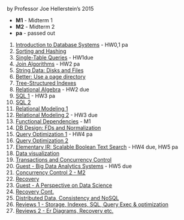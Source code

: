 by Professor Joe Hellerstein’s 2015

- **M1** - Midterm 1
- **M2** - Midterm 2
- **pa** - passed out

1. [Introduction to Database Systems][1] - HW0,1 pa
2. [Sorting and Hashing][2]
3. [Single-Table Queries][3] - HW1due
4. [Join Algorithms][4] - HW2 pa
5. [String Data: Disks and Files][5]
6. [Better: Use a page directory][6]
7. [Tree-Structured Indexes][7]
8. [Relational Algebra][8] - HW2 due
9.  [SQL 1][9] - HW3 pa
10. [SQL 2][10]
11. [Relational Modeling 1][11]
12. [Relational Modeling 2][12] - HW3 due
13. [Functional Dependencies][13] - M1
14. [DB Design: FDs and Normalization][14]
15. [Query Optimization 1][15] - HW4 pa
16. [Query Optimization 2][16]
17. [Elementary IR: Scalable Boolean Text Search][17] - HW4 due, HW5 pa
18. [Data visualization][18]
19. [Transactions and Concurrency Control ][19]
20. [Guest - Big Data Analytics Systems][20] -  HW5 due
21. [Concurrency Control 2 - M2][21]
22. [Recovery][22]
23. [Guest - A Perspective on Data Science][23]
24. [Recovery Cont.][23]
25. [Distributed Data, Consistency and NoSQL][25]
26. [Reviews 1 - Storage, Indexes, SQL, Query Exec & optimization ][26]
27. [Reviews 2 - Er Diagrams, Recovery etc.][27]



[1]: https://archive.org/details/UCBerkeley_Course_Computer_Science_186/Computer+Science+186+-+2015-01-20-dY48_UZhvhw.mkv#
[2]: https://archive.org/details/UCBerkeley_Course_Computer_Science_186/Computer+Science+186+-+2015-01-22-FGvKL2cmZEo.mkv#
[3]: https://archive.org/details/UCBerkeley_Course_Computer_Science_186/Computer+Science+186+-+2015-01-27-0iSHVyIlnH0.mkv#
[4]: https://archive.org/details/UCBerkeley_Course_Computer_Science_186/Computer+Science+186+-+2015-01-29-vNhxtDZ5-C4.mkv#
[5]: https://archive.org/details/UCBerkeley_Course_Computer_Science_186/Computer+Science+186+-+2015-02-03-LoEgnb3Ht6I.mkv#
[6]: https://archive.org/details/UCBerkeley_Course_Computer_Science_186/Computer+Science+186+-+2015-02-05-oFE3tp5esLw.mkv#
[7]: https://archive.org/details/UCBerkeley_Course_Computer_Science_186/Computer+Science+186+-+2015-02-10-LeyyKntpwTY.mkv#
[8]: https://archive.org/details/UCBerkeley_Course_Computer_Science_186/Computer+Science+186+-+2015-02-12-sa-SmSx-q_Q.mkv# 
[9]: https://archive.org/details/UCBerkeley_Course_Computer_Science_186/Computer+Science+186+-+2015-02-17-1STqje9nBfQ.mkv#
[10]: https://archive.org/details/UCBerkeley_Course_Computer_Science_186/Computer+Science+186+-+2015-02-19-989RHzBQaq0.mkv#
[11]: https://archive.org/details/UCBerkeley_Course_Computer_Science_186/Computer+Science+186+-+2015-02-24-a_0X_o6UTrA.mkv#
[12]: https://archive.org/details/UCBerkeley_Course_Computer_Science_186/Computer+Science+186+-+2015-02-26-xN-W4LndKBI.mkv#
[13]: https://archive.org/details/UCBerkeley_Course_Computer_Science_186/Computer+Science+186+-+2015-03-03-kaZ4HVzHajE.mkv#
[14]: https://archive.org/details/UCBerkeley_Course_Computer_Science_186/Computer+Science+186+-+2015-03-10-j5Y08ztNfz0.mkv#
[15]: https://archive.org/details/UCBerkeley_Course_Computer_Science_186/Computer+Science+186+-+2015-03-12-NSKvCVFmk2E.mkv#
[16]: https://archive.org/details/UCBerkeley_Course_Computer_Science_186/Computer+Science+186+-+2015-03-17-JRzELkPFbRY.mkv#
[17]: https://archive.org/details/UCBerkeley_Course_Computer_Science_186/Computer+Science+186+-+2015-03-19-WLpvUGjvmXc.mkv#
[18]: https://archive.org/details/UCBerkeley_Course_Computer_Science_186/Computer+Science+186+-+2015-03-31-QNce8cVeoeA.mkv#
[19]: https://archive.org/details/UCBerkeley_Course_Computer_Science_186/Computer+Science+186+-+2015-04-07-FgSiQeeKlUI.mkv#
[20]: https://archive.org/details/UCBerkeley_Course_Computer_Science_186/Computer+Science+186+-+2015-04-09-79cO02oIM6g.mkv#
[21]: https://archive.org/details/UCBerkeley_Course_Computer_Science_186/Computer+Science+186+-+2015-04-14-G58q_y0vRpo.mkv#
[22]: https://archive.org/details/UCBerkeley_Course_Computer_Science_186/Computer+Science+186+-+2015-04-21-4nYIWjsHz7o.mkv#
[23]: https://archive.org/details/UCBerkeley_Course_Computer_Science_186/Computer+Science+186+-+2015-04-23--TvGZVGAFEY.mkv#
[24]: https://archive.org/details/UCBerkeley_Course_Computer_Science_186/Computer+Science+186+-+2015-04-28--VLloOYiv2g.mkv#
[25]: https://archive.org/details/UCBerkeley_Course_Computer_Science_186/Computer+Science+186+-+2015-04-30-hfo1sgWzpJY.mkv#
[26]: https://archive.org/details/UCBerkeley_Course_Computer_Science_186/Computer+Science+186+-+2015-05-05-cz10XFbQSRI.mkv#
[27]: https://archive.org/details/UCBerkeley_Course_Computer_Science_186/Computer+Science+186+-+2015-05-07-vwNtTHED6s8.mkv#
